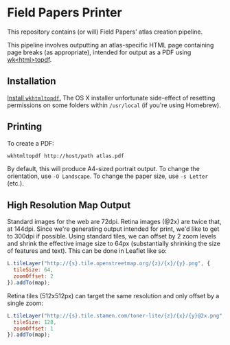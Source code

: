 # Field Papers Printer

This repository contains (or will) Field Papers' atlas creation pipeline.

This pipeline involves outputting an atlas-specific HTML page containing page
breaks (as appropriate), intended for output as a PDF using
[wk\<html\>topdf](http://wkhtmltopdf.org/).

## Installation

[Install `wkhtmltopdf`.](http://wkhtmltopdf.org/downloads.html) The OS
X installer unfortunate side-effect of resetting permissions on some folders
within `/usr/local` (if you're using Homebrew).

## Printing

To create a PDF:

```bash
wkhtmltopdf http://host/path atlas.pdf
```

By default, this will produce A4-sized portrait output. To change the
orientation, use `-O Landscape`. To change the paper size, use `-s Letter`
(etc.).

## High Resolution Map Output

Standard images for the web are 72dpi. Retina images (@2x) are twice that, at
144dpi. Since we're generating output intended for print, we'd like to get to
300dpi if possible. Using standard tiles, we can offset by 2 zoom levels and
shrink the effective image size to 64px (substantially shrinking the size of
features and text). This can be done in Leaflet like so:

```javascript
L.tileLayer("http://{s}.tile.openstreetmap.org/{z}/{x}/{y}.png", {
  tileSize: 64,
  zoomOffset: 2
}).addTo(map);
```

Retina tiles (512x512px) can target the same resolution and only offset by
a single zoom:

```javascript
L.tileLayer("http://{s}.tile.stamen.com/toner-lite/{z}/{x}/{y}@2x.png", {
  tileSize: 128,
  zoomOffset: 1
}).addTo(map);
```
